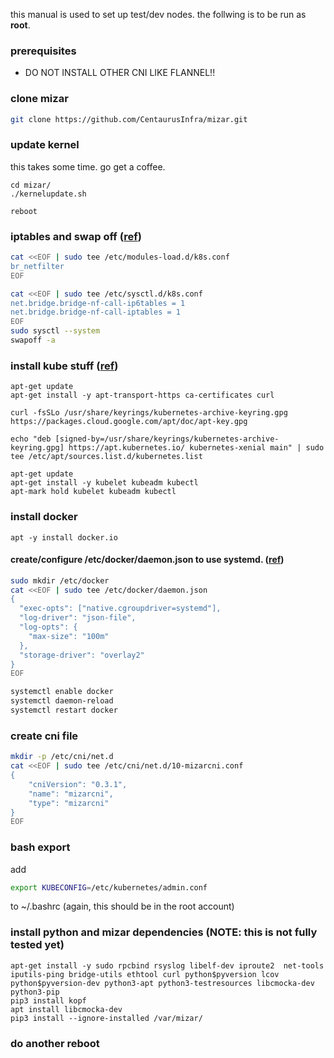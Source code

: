 this manual is used to set up test/dev nodes. the follwing is to be run as **root**.

### prerequisites
- DO NOT INSTALL OTHER CNI LIKE FLANNEL!!

### clone mizar

```bash
git clone https://github.com/CentaurusInfra/mizar.git
```

### update kernel
this takes some time. go get a coffee.
```
cd mizar/
./kernelupdate.sh

reboot
```

### iptables and swap off ([ref](https://kubernetes.io/docs/setup/production-environment/tools/kubeadm/install-kubeadm/#letting-iptables-see-bridged-traffic))
```bash
cat <<EOF | sudo tee /etc/modules-load.d/k8s.conf
br_netfilter
EOF

cat <<EOF | sudo tee /etc/sysctl.d/k8s.conf
net.bridge.bridge-nf-call-ip6tables = 1
net.bridge.bridge-nf-call-iptables = 1
EOF
sudo sysctl --system
swapoff -a
```


### install kube stuff ([ref](https://kubernetes.io/docs/setup/production-environment/tools/kubeadm/install-kubeadm/#installing-kubeadm-kubelet-and-kubectl))
```
apt-get update
apt-get install -y apt-transport-https ca-certificates curl

curl -fsSLo /usr/share/keyrings/kubernetes-archive-keyring.gpg https://packages.cloud.google.com/apt/doc/apt-key.gpg

echo "deb [signed-by=/usr/share/keyrings/kubernetes-archive-keyring.gpg] https://apt.kubernetes.io/ kubernetes-xenial main" | sudo tee /etc/apt/sources.list.d/kubernetes.list

apt-get update
apt-get install -y kubelet kubeadm kubectl
apt-mark hold kubelet kubeadm kubectl
```

### install docker
```
apt -y install docker.io
```

#### create/configure /etc/docker/daemon.json to use systemd. ([ref](https://kubernetes.io/docs/setup/production-environment/container-runtimes/#docker))

```bash
sudo mkdir /etc/docker
cat <<EOF | sudo tee /etc/docker/daemon.json
{
  "exec-opts": ["native.cgroupdriver=systemd"],
  "log-driver": "json-file",
  "log-opts": {
    "max-size": "100m"
  },
  "storage-driver": "overlay2"
}
EOF

systemctl enable docker
systemctl daemon-reload
systemctl restart docker
```

### create cni file
```bash
mkdir -p /etc/cni/net.d
cat <<EOF | sudo tee /etc/cni/net.d/10-mizarcni.conf
{
	"cniVersion": "0.3.1",
	"name": "mizarcni",
	"type": "mizarcni"
}
EOF
```

### bash export
add
```bash
export KUBECONFIG=/etc/kubernetes/admin.conf
```
to ~/.bashrc (again, this should be in the root account)

### install python and mizar dependencies (NOTE: this is not fully tested yet)
```
apt-get install -y sudo rpcbind rsyslog libelf-dev iproute2  net-tools iputils-ping bridge-utils ethtool curl python$pyversion lcov python$pyversion-dev python3-apt python3-testresources libcmocka-dev python3-pip
pip3 install kopf
apt install libcmocka-dev
pip3 install --ignore-installed /var/mizar/
```

### do another reboot
